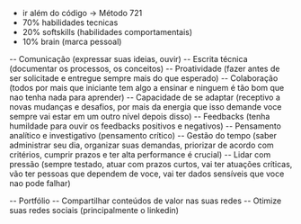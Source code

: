 <!-- Como ser um profissional completo: -->

- ir além do código
-> Método 721
- 70% habilidades tecnicas
- 20% softskills (habilidades comportamentais)
- 10% brain (marca pessoal)

<!-- Principais softskill que voce pode desenvolver: -->
-- Comunicação (expressar suas ideias, ouvir)
-- Escrita técnica (documentar os processos, os conceitos)
-- Proatividade (fazer antes de ser solicitade e entregue sempre mais do que esperado)
-- Colaboração (todos por mais que iniciante tem algo a ensinar e ninguem é tão bom que nao tenha nada para aprender)
-- Capacidade de se adaptar (receptivo a novas mudanças e desafios, por mais da energia que isso demande voce sempre vai estar em um outro nível depois disso)
-- Feedbacks (tenha humildade para ouvir os feedbacks positivos e negativos)
-- Pensamento analítico e investigativo (pensamento crítico)
-- Gestão do tempo (saber administrar seu dia, organizar suas demandas, priorizar de acordo com critérios, cumprir prazos e ter alta performance é crucial)
-- Lidar com pressão (sempre testado, atuar com prazos curtos, vai ter atuações críticas, vão ter pessoas que dependem de voce, vai ter dados sensíveis que voce nao pode falhar)

<!-- Como criar sua marca pessoal -->
-- Portfólio
-- Compartilhar conteúdos de valor nas suas redes
-- Otimize suas redes sociais (principalmente o linkedin)